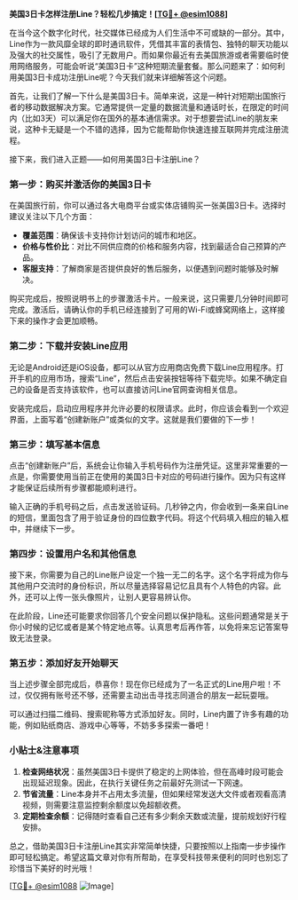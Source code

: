 **美国3日卡怎样注册Line？轻松几步搞定！[[TG💪+ @esim1088](https://t.me/s/esim1088)]**

在当今这个数字化时代，社交媒体已经成为人们生活中不可或缺的一部分。其中，Line作为一款风靡全球的即时通讯软件，凭借其丰富的表情包、独特的聊天功能以及强大的社交属性，吸引了无数用户。而如果你最近有去美国旅游或者需要临时使用网络服务，可能会听说“美国3日卡”这种短期流量套餐。那么问题来了：如何利用美国3日卡成功注册Line呢？今天我们就来详细解答这个问题。

首先，让我们了解一下什么是美国3日卡。简单来说，这是一种针对短期出国旅行者的移动数据解决方案。它通常提供一定量的数据流量和通话时长，在限定的时间内（比如3天）可以满足你在国外的基本通信需求。对于想要尝试Line的朋友来说，这种卡无疑是一个不错的选择，因为它能帮助你快速连接互联网并完成注册流程。

接下来，我们进入正题——如何用美国3日卡注册Line？

### 第一步：购买并激活你的美国3日卡

在美国旅行前，你可以通过各大电商平台或实体店铺购买一张美国3日卡。选择时建议关注以下几个方面：
- **覆盖范围**：确保该卡支持你计划访问的城市和地区。
- **价格与性价比**：对比不同供应商的价格和服务内容，找到最适合自己预算的产品。
- **客服支持**：了解商家是否提供良好的售后服务，以便遇到问题时能够及时解决。

购买完成后，按照说明书上的步骤激活卡片。一般来说，这只需要几分钟时间即可完成。激活后，请确认你的手机已经连接到了可用的Wi-Fi或蜂窝网络上，这样接下来的操作才会更加顺畅。

### 第二步：下载并安装Line应用

无论是Android还是iOS设备，都可以从官方应用商店免费下载Line应用程序。打开手机的应用市场，搜索“Line”，然后点击安装按钮等待下载完毕。如果不确定自己的设备是否支持该软件，也可以直接访问Line官网查询相关信息。

安装完成后，启动应用程序并允许必要的权限请求。此时，你应该会看到一个欢迎界面，上面写着“创建新账户”或类似的文字。这就是我们要做的下一步！

### 第三步：填写基本信息

点击“创建新账户”后，系统会让你输入手机号码作为注册凭证。这里非常重要的一点是，你需要使用当前正在使用的美国3日卡对应的号码进行操作。因为只有这样才能保证后续所有步骤都能顺利进行。

输入正确的手机号码之后，点击发送验证码。几秒钟之内，你会收到一条来自Line的短信，里面包含了用于验证身份的四位数字代码。将这个代码填入相应的输入框中，并继续下一步。

### 第四步：设置用户名和其他信息

接下来，你需要为自己的Line账户设定一个独一无二的名字。这个名字将成为你与其他用户交流时的身份标识，所以尽量选择容易记忆且具有个人特色的内容。此外，还可以上传一张头像照片，让别人更容易辨认你。

在此阶段，Line还可能要求你回答几个安全问题以保护隐私。这些问题通常是关于你小时候的记忆或者是某个特定地点等。认真思考后再作答，以免将来忘记答案导致无法登录。

### 第五步：添加好友开始聊天

当上述步骤全部完成后，恭喜你！现在你已经成为了一名正式的Line用户啦！不过，仅仅拥有账号还不够，还需要主动出击寻找志同道合的朋友一起玩耍哦。

可以通过扫描二维码、搜索昵称等方式添加好友。同时，Line内置了许多有趣的功能，例如贴纸商店、游戏中心等等，不妨多多探索一番吧！

### 小贴士&注意事项

1. **检查网络状况**：虽然美国3日卡提供了稳定的上网体验，但在高峰时段可能会出现延迟现象。因此，在执行关键任务之前最好先测试一下网速。
2. **节省流量**：Line本身并不占用太多流量，但如果经常发送大文件或者观看高清视频，则需要注意监控剩余额度以免超额收费。
3. **定期检查余额**：记得随时查看自己还有多少剩余天数或流量，提前规划好行程安排。

总之，借助美国3日卡注册Line其实非常简单快捷，只要按照以上指南一步步操作即可轻松搞定。希望这篇文章对你有所帮助，在享受科技带来便利的同时也别忘了珍惜当下美好的时光哦！

[[TG💪+ @esim1088](https://t.me/s/esim1088) ![Image](https://i.postimg.cc/4NQfJmqS/Snipaste-2025-05-13-00-14-12.png)]
